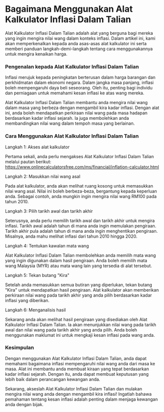 Bagaimana Menggunakan Alat Kalkulator Inflasi Dalam Talian
==========================================================

Alat Kalkulator Inflasi Dalam Talian adalah alat yang berguna bagi mereka yang ingin mengira nilai wang dalam konteks inflasi. Dalam artikel ini, kami akan memperkenalkan kepada anda asas-asas alat kalkulator ini serta memberi panduan langkah-demi-langkah tentang cara menggunakannya untuk mengira kenaikan harga.

### Pengenalan kepada Alat Kalkulator Inflasi Dalam Talian

Inflasi merujuk kepada peningkatan berterusan dalam harga barangan dan perkhidmatan dalam ekonomi negara. Dalam jangka masa panjang, inflasi boleh mempengaruhi daya beli seseorang. Oleh itu, penting bagi individu dan perniagaan untuk memahami kesan inflasi ke atas wang mereka.

Alat Kalkulator Inflasi Dalam Talian membantu anda mengira nilai wang dalam masa yang berbeza dengan mengambil kira kadar inflasi. Dengan alat ini, anda boleh mendapatkan perkiraan nilai wang pada masa hadapan berdasarkan kadar inflasi sejarah. Ia juga membolehkan anda membandingkan nilai wang dalam tempoh masa yang berlainan.

### Cara Menggunakan Alat Kalkulator Inflasi Dalam Talian

Langkah 1: Akses alat kalkulator

Pertama sekali, anda perlu mengakses Alat Kalkulator Inflasi Dalam Talian melalui pautan berikut: <https://www.onlinecalculatorsfree.com/ms/financial/inflation-calculator.html>

Langkah 2: Masukkan nilai wang asal

Pada alat kalkulator, anda akan melihat ruang kosong untuk memasukkan nilai wang asal. Nilai ini boleh berbeza-beza, bergantung kepada keperluan anda. Sebagai contoh, anda mungkin ingin mengira nilai wang RM100 pada tahun 2010.

Langkah 3: Pilih tarikh awal dan tarikh akhir

Seterusnya, anda perlu memilih tarikh awal dan tarikh akhir untuk mengira inflasi. Tarikh awal adalah tahun di mana anda ingin memulakan pengiraan. Tarikh akhir pula adalah tahun di mana anda ingin menghentikan pengiraan. Misalnya, anda mahu melihat inflasi dari tahun 2010 hingga 2020.

Langkah 4: Tentukan kawalan mata wang

Alat Kalkulator Inflasi Dalam Talian membolehkan anda memilih mata wang yang ingin digunakan dalam hasil pengiraan. Anda boleh memilih mata wang Malaysia (MYR) atau mata wang lain yang tersedia di alat tersebut.

Langkah 5: Tekan butang "Kira"

Setelah anda memasukkan semua butiran yang diperlukan, tekan butang "Kira" untuk mendapatkan hasil pengiraan. Alat kalkulator akan memberikan perkiraan nilai wang pada tarikh akhir yang anda pilih berdasarkan kadar inflasi yang diberikan.

Langkah 6: Menganalisis hasil

Sekarang anda akan melihat hasil pengiraan yang disediakan oleh Alat Kalkulator Inflasi Dalam Talian. Ia akan menunjukkan nilai wang pada tarikh awal dan nilai wang pada tarikh akhir yang anda pilih. Anda boleh menggunakan maklumat ini untuk mengkaji kesan inflasi pada wang anda.

### Kesimpulan

Dengan menggunakan Alat Kalkulator Inflasi Dalam Talian, anda dapat memahami bagaimana inflasi mempengaruhi nilai wang anda dari masa ke masa. Alat ini membantu anda membuat kiraan yang tepat berdasarkan kadar inflasi sejarah. Dengan itu, anda dapat membuat keputusan yang lebih baik dalam perancangan kewangan anda.

Sekarang, akseslah Alat Kalkulator Inflasi Dalam Talian dan mulakan mengira nilai wang anda dengan mengambil kira inflasi! Ingatlah bahawa pemahaman tentang kesan inflasi adalah penting dalam menjaga kewangan anda dengan bijak.